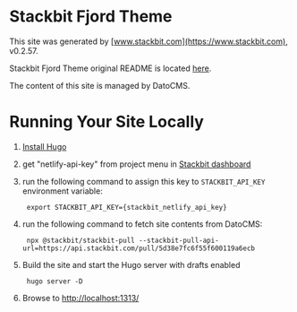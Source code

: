 # Stackbit Fjord Theme

This site was generated by [www.stackbit.com](https://www.stackbit.com), v0.2.57.

Stackbit Fjord Theme original README is located [here](./README.theme.md).

The content of this site is managed by DatoCMS.

# Running Your Site Locally

1. [Install Hugo](https://gohugo.io/getting-started/quick-start/#step-1-install-hugo)

1. get "netlify-api-key" from project menu in [Stackbit dashboard](https://app.stackbit.com/dashboard)

1. run the following command to assign this key to `STACKBIT_API_KEY` environment variable:

        export STACKBIT_API_KEY={stackbit_netlify_api_key}

1. run the following command to fetch site contents from DatoCMS:

        npx @stackbit/stackbit-pull --stackbit-pull-api-url=https://api.stackbit.com/pull/5d38e7fc6f55f600119a6ecb

1. Build the site and start the Hugo server with drafts enabled

        hugo server -D

1. Browse to [http://localhost:1313/](http://localhost:1313/)
